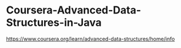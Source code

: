 # Coursera-Advanced-Data-Structures-in-Java
https://www.coursera.org/learn/advanced-data-structures/home/info

